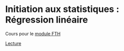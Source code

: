 # Initiation aux statistiques : Régression linéaire

Cours pour le [module FTH](https://www.ecofog.gf/spip.php?rubrique45)

[Lecture](https://github.com/EricMarcon/Cours-InitStat-TCL/contexte.html)
